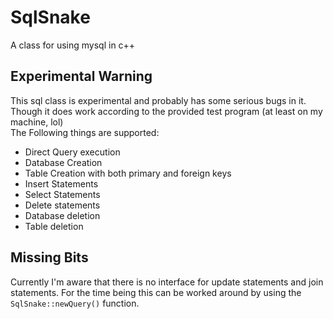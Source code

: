 # SqlSnake
A class for using mysql in c++

## Experimental Warning
This sql class is experimental and probably has some serious bugs in it. Though it does work according to the provided test program (at least on my machine, lol)<br>
The Following things are supported:<br>
<ul>
<li>Direct Query execution</li>
<li>Database Creation</li>
<li>Table Creation with both primary and foreign keys</li>
<li>Insert Statements</li>
<li>Select Statements</li>
<li>Delete statements</li>
<li>Database deletion</li>
<li>Table deletion</li>
</ul>

## Missing Bits
Currently I'm aware that there is no interface for update statements and join statements. For the time being this can be worked around by using the `SqlSnake::newQuery()` function.
